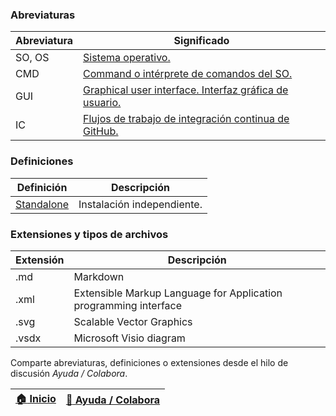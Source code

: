 ### Abreviaturas

| Abreviatura | Significado                                                                                                                                   |
|-------------|-----------------------------------------------------------------------------------------------------------------------------------------------|
| SO, OS      | [Sistema operativo.](https://en.wikipedia.org/wiki/Operating_system)                                                                          |
| CMD         | [Command o intérprete de comandos del SO.](https://en.wikipedia.org/wiki/Cmd.exe)                                                             |
| GUI         | [Graphical user interface. Interfaz gráfica de usuario.](https://en.wikipedia.org/wiki/Graphical_user_interface)                              |
| IC          | [Flujos de trabajo de integración continua de GitHub.](https://docs.github.com/es/get-started/learning-about-github/types-of-github-accounts) |


### Definiciones

| Definición                                                       | Descripción                                                                                                                          |
|------------------------------------------------------------------|--------------------------------------------------------------------------------------------------------------------------------------|
| [Standalone](https://en.wikipedia.org/wiki/Standalone_software)  | Instalación independiente.                                                                                                           |


### Extensiones y tipos de archivos

| Extensión | Descripción                                                      |
|-----------|------------------------------------------------------------------|
| .md       | Markdown                                                         |
| .xml      | Extensible Markup Language for Application programming interface |
| .svg      | Scalable Vector Graphics                                         |
| .vsdx     | Microsoft Visio diagram                                          |

Comparte abreviaturas, definiciones o extensiones desde el hilo de discusión _Ayuda / Colabora_.

| [:house: Inicio](https://github.com/rcfdtools/R.TeachingResearchGuide) | [:beginner: Ayuda / Colabora](https://github.com/rcfdtools/R.TeachingResearchGuide/discussions/11) |
|------------------------------------------------------------------------|----------------------------------------------------------------------------------------------------|